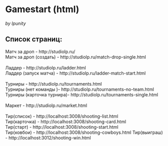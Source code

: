 # Gamestart (html)
<i>by lpunity</i>

<h2>Список страниц:</h2>
Матч за дроп - http://studiolp.ru/ <br>
Матч за дроп (создать) - http://studiolp.ru/match-drop-single.html<br>
<br>
Ладдер -  http://studiolp.ru/ladder.html<br>
Ладдер (запуск матча) -  http://studiolp.ru/ladder-match-start.html<br>
<br>
Турниры -  http://studiolp.ru/tournaments.html<br>
Турниры (нет команды )-  http://studiolp.ru/tournaments-no-team.html<br>
Турниры (карточка турнира)-  http://studiolp.ru/tournaments-single.html<br>
<br>
Маркет - http://studiolp.ru/market.html<br>
<br>
Тир(список) - http://localhost:3008/shooting-list.html<br>
Тир(карточка) - http://localhost:3008/shooting-card.html<br>
Тир(старт) - http://localhost:3008/shooting-start.html<br>
Тир(ковбои) - http://localhost:3008/shooting-cowboys.html
Тир(выиграш) - http://localhost:3012/shooting-win.html
